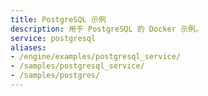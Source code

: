 ```yaml
---
title: PostgreSQL 示例
description: 用于 PostgreSQL 的 Docker 示例。
service: postgresql
aliases:
- /engine/examples/postgresql_service/
- /samples/postgresql_service/
- /samples/postgres/
---
```

